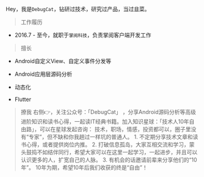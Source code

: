 Hey，我是`DebugCat`，钻研过技术，研究过产品，当过韭菜。

> 工作履历
- 2016.7 - 至今，就职于`掌阅科技`，负责掌阅客户端开发工作

> 擅长

- Android自定义View、自定义事件分发等

- Android应用层源码分析

- 动态化

- Flutter

> 撩我
右侧👉，关注公众号：「DebugCat」 ，分享Android源码分析等高级进阶知识和读书心得，一起读IT经典书籍。加入知识星球：「技术人10年自由路」，可以在星球发起咨询： 技术，职场，情感，投资都可以，圈子里没有“专家”，但不缺和你我趟过一样坑的普通人。 1. 不定期分享技术文章和读书心得，或者提供岗位内推。 2. 打破信息孤岛，大家互相交流和学习，蒙头鼓捣不如结伴同行，希望大家可以在这里一起学习，一起进步，并且可以认识更多的人，扩宽自己的人脉。 3. 有机会的话邀请前辈来分享他们的“10年”。 10年为期，希望10年后我们收获的终是“自由”！




